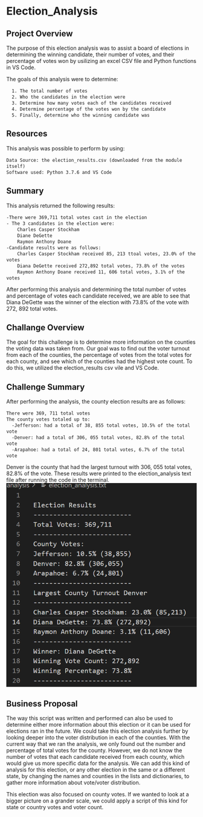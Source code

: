 # Election_Analysis
## Project Overview
The purpose of this election analysis was to assist a board of elections in determining the winning candidate, their number of votes, and their percentage of votes won by usilizing an excel CSV file and Python functions in VS Code. 

  The goals of this analysis were to determine:
  
      1. The total number of votes
      2. Who the candidates in the election were
      3. Determine how many votes each of the candidates received 
      4. Determine percentage of the votes won by the candidate
      5. Finally, determine who the winning candidate was 
      
## Resources
This analysis was possible to perform by using:

    Data Source: the election_results.csv (downloaded from the module itself) 
    Software used: Python 3.7.6 and VS Code 
    
## Summary 
This analysis returned the following results: 

    -There were 369,711 total votes cast in the election 
    - The 3 candidates in the election were:
        Charles Casper Stockham 
        Diane DeGette
        Raymon Anthony Doane
    -Candidate results were as follows:
        Charles Casper Stockham received 85, 213 ttoal votes, 23.0% of the votes 
        Diana DeGette received 272,892 total votes, 73.8% of the votes 
        Raymon Anthony Doane received 11, 606 total votes, 3.1% of the votes 
 After performing this analysis and determining the total number of votes and percentage of votes each candidate received, we are able to see that Diana DeGette was the winner of the election with 73.8% of the vote with 272, 892 total votes. 
  
## Challange Overview 
 The goal for this challenge is to determine more information on the counties the voting data was taken from. Our goal was to find out the voter turnout from each of the counties, the percentage of votes from the total votes for each county, and see which of the counties had the highest vote count. To do this, we utilized the election_results csv vile and VS Code. 
 
## Challenge Summary 
After performing the analysis, the county election results are as follows:

    There were 369, 711 total votes
    The county votes totaled up to:
      -Jefferson: had a total of 38, 855 total votes, 10.5% of the total vote 
      -Denver: had a total of 306, 055 total votes, 82.8% of the total vote 
      -Arapahoe: had a total of 24, 801 total votes, 6.7% of the total vote 
      
  Denver is the county that had the largest turnout with 306, 055 total votes, 82.8% of the vote. 
  These results were printed to the election_analysis text file after running the code in the terminal. 
  ![Election_Results](https://github.com/aarce21/Election_Analysis/blob/main/Resources/Election_Results.PNG)
  
## Business Proposal 
The way this script was written and performed can also be used to determine either more information about this election or it can be used for elections ran in the future. We could take this election analysis further by looking deeper into the voter distribution in each of the counties. With the current way that we ran the analysis, we only found out the number and percentage of total votes for the county. However, we do not know the number of votes that each candidate received from each county, which would give us more specific data for the analysis. We can add this kind of analysis for this election, or any other election in the same or a different state, by changing the names and counties in the lists and dictionaries, to gather more information about vote/voter distribution. 

This election was also focused on county votes. If we wanted to look at a bigger picture on a grander scale, we could apply a script of this kind for state or country votes and voter count. 
